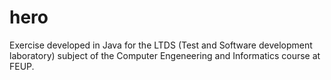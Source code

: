 # hero
Exercise developed in Java for the LTDS (Test and Software development laboratory) subject of the Computer Engeneering and Informatics course at FEUP.
